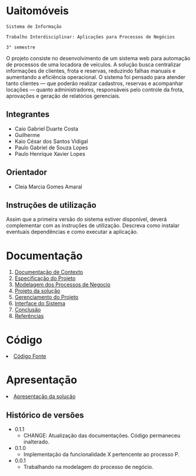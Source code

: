 # Uaitomóveis

`Sistema de Informação`

`Trabalho Interdisciplinar: Aplicações para Processos de Negócios`

`3° semestre`

O projeto consiste no desenvolvimento de um sistema web para automação de processos de uma locadora de veículos. A solução busca centralizar informações de clientes, frota e reservas, reduzindo falhas manuais e aumentando a eficiência operacional. O sistema foi pensado para atender tanto clientes — que poderão realizar cadastros, reservas e acompanhar locações — quanto administradores, responsáveis pelo controle da frota, aprovações e geração de relatórios gerenciais.

## Integrantes

* Caio Gabriel Duarte Costa
* Guilherme
* Kaio César dos Santos Vidigal
* Paulo Gabriel de Souza Lopes 
* Paulo Henrique Xavier Lopes
  

## Orientador

* Cleia Marcia Gomes Amaral

## Instruções de utilização

Assim que a primeira versão do sistema estiver disponível, deverá complementar com as instruções de utilização. Descreva como instalar eventuais dependências e como executar a aplicação.

# Documentação

<ol>
<li><a href="docs/1-Contexto.md"> Documentação de Contexto</a></li>
<li><a href="docs/2-Especificação.md"> Especificação do Projeto</a></li>
<li><a href="docs/3-Modelagem-Processos-Negócio.md"> Modelagem dos Processos de Negocio</a></li>
<li><a href="docs/4-Projeto-Solucao.md"> Projeto da solução</a></li>
<li><a href="docs/5-Gerenciamento-Projeto.md"> Gerenciamento do Projeto</a></li>
<li><a href="docs/6-Interface-Sistema.md"> Interface do Sistema</a></li>
<li><a href="docs/7-Conclusão.md"> Conclusão</a></li>
<li><a href="docs/8-Referências.md"> Referências</a></li>
</ol>

# Código

<li><a href="src/README.md"> Código Fonte</a></li>

# Apresentação

<li><a href="presentation/README.md"> Apresentação da solução</a></li>


## Histórico de versões

* 0.1.1
    * CHANGE: Atualização das documentações. Código permaneceu inalterado.
* 0.1.0
    * Implementação da funcionalidade X pertencente ao processo P.
* 0.0.1
    * Trabalhando na modelagem do processo de negócio.

